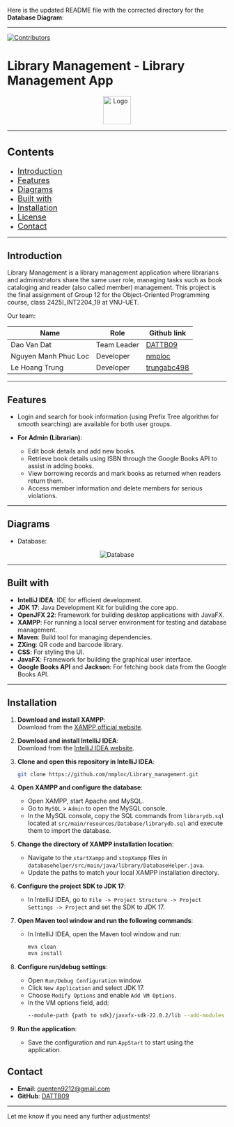 Here is the updated README file with the corrected directory for the **Database Diagram**:

---

[![Contributors](https://img.shields.io/badge/contributors-3-brightgreen.svg?style=for-the-badge)](#)  

# Library Management - Library Management App
<div align="center">  
  <img src="/src/main/resources/graphic/images/logo.png" alt="Logo" width="64" height="64">  
</div>

---  
<h2 style="font-size: 24px;">Contents</h2>

- <span style="font-size: 18px;">[Introduction](#introduction)</span>
- <span style="font-size: 18px;">[Features](#features)</span>
- <span style="font-size: 18px;">[Diagrams](#diagrams)</span>
- <span style="font-size: 18px;">[Built with](#built-with)</span>
- <span style="font-size: 18px;">[Installation](#installation)</span>
- <span style="font-size: 18px;">[License](#license)</span>
- <span style="font-size: 18px;">[Contact](#contact)</span>
---

## Introduction
Library Management is a library management application where librarians and administrators share the same user role, managing tasks such as book cataloging and reader (also called member) management. This project is the final assignment of Group 12 for the Object-Oriented Programming course, class 2425I_INT2204_19 at VNU-UET.

Our team:

| Name                 | Role        | Github link                              |
|----------------------|-------------|------------------------------------------|
| Dao Van Dat          | Team Leader | [DATTB09](https://github.com/DATTB09)    |
| Nguyen Manh Phuc Loc | Developer   | [nmploc](https://github.com/nmploc)      |
| Le Hoang Trung       | Developer   | [trungabc498](https://github.com/trungabc498) |

---  
## Features
- Login and search for book information (using Prefix Tree algorithm for smooth searching) are available for both user groups.

- **For Admin (Librarian)**:
    - Edit book details and add new books.
    - Retrieve book details using ISBN through the Google Books API to assist in adding books.
    - View borrowing records and mark books as returned when readers return them.
    - Access member information and delete members for serious violations.

---  
## Diagrams

- Database:
<div align="center">  
  <img src="/resources/image/Database Diagram.png" alt="Database">  
</div>

---  
## Built with
- **IntelliJ IDEA**: IDE for efficient development.
- **JDK 17**: Java Development Kit for building the core app.
- **OpenJFX 22**: Framework for building desktop applications with JavaFX.
- **XAMPP**: For running a local server environment for testing and database management.
- **Maven**: Build tool for managing dependencies.
- **ZXing**: QR code and barcode library.
- **CSS**: For styling the UI.
- **JavaFX**: Framework for building the graphical user interface.
- **Google Books API** and **Jackson**: For fetching book data from the Google Books API.

---  
## Installation
1. **Download and install XAMPP**:  
   Download from the [XAMPP official website](https://www.apachefriends.org/download.html).

2. **Download and install IntelliJ IDEA**:  
   Download from the [IntelliJ IDEA website](https://www.jetbrains.com/idea/download/?section=windows).

3. **Clone and open this repository in IntelliJ IDEA**:
   ```bash
   git clone https://github.com/nmploc/Library_management.git
   ```

4. **Open XAMPP and configure the database**:
    - Open XAMPP, start Apache and MySQL.
    - Go to `MySQL` > `Admin` to open the MySQL console.
    - In the MySQL console, copy the SQL commands from `librarydb.sql` located at `src/main/resources/Database/librarydb.sql` and execute them to import the database.

5. **Change the directory of XAMPP installation location**:
    - Navigate to the `startXampp` and `stopXampp` files in `databasehelper/src/main/java/library/DatabaseHelper.java`.
    - Update the paths to match your local XAMPP installation directory.

6. **Configure the project SDK to JDK 17**:
    - In IntelliJ IDEA, go to `File -> Project Structure -> Project Settings -> Project` and set the SDK to JDK 17.

7. **Open Maven tool window and run the following commands**:
    - In IntelliJ IDEA, open the Maven tool window and run:
      ```bash
      mvn clean
      mvn install
      ```

8. **Configure run/debug settings**:
    - Open `Run/Debug Configuration` window.
    - Click `New Application` and select JDK 17.
    - Choose `Modify Options` and enable `Add VM Options`.
    - In the VM options field, add:
      ```bash
      --module-path {path to sdk}/javafx-sdk-22.0.2/lib --add-modules javafx.controls,javafx.fxml,javafx.web
      ```

9. **Run the application**:
    - Save the configuration and run `AppStart` to start using the application.
 
## Contact
- **Email**: [quenten9212@gmail.com](mailto:quenten9212@gmail.com)
- **GitHub**: [DATTB09](https://github.com/DATTB09)

---

Let me know if you need any further adjustments!

